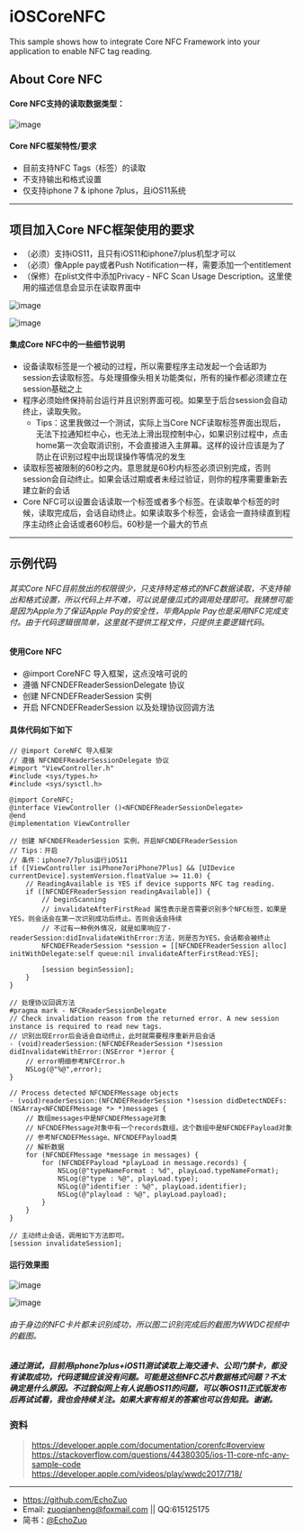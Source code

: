 # iOSCoreNFC
This sample shows how to integrate Core NFC Framework into your application to enable NFC tag reading.

## About Core NFC 
#### Core NFC支持的读取数据类型：
![image](https://raw.githubusercontent.com/EchoZuo/iOSCoreNFC/master/Resource/1.png)

#### Core NFC框架特性/要求
- 目前支持NFC Tags（标签）的读取
- 不支持输出和格式设置
- 仅支持iphone 7 & iphone 7plus，且iOS11系统

---
## 项目加入Core NFC框架使用的要求
- （必须）支持iOS11，且只有iOS11和iphone7/plus机型才可以
- （必须）像Apple pay或者Push Notification一样，需要添加一个entitlement
- （保修）在plist文件中添加Privacy - NFC Scan Usage Description。这里使用的描述信息会显示在读取界面中

![image](https://raw.githubusercontent.com/EchoZuo/iOSCoreNFC/master/Resource/2.png)

![image](https://raw.githubusercontent.com/EchoZuo/iOSCoreNFC/master/Resource/3.png)

#### 集成Core NFC中的一些细节说明
- 设备读取标签是一个被动的过程，所以需要程序主动发起一个会话即为session去读取标签。与处理摄像头相关功能类似，所有的操作都必须建立在session基础之上
- 程序必须始终保持前台运行并且识别界面可视。如果至于后台session会自动终止，读取失败。
    -   Tips：这里我做过一个测试，实际上当Core NCF读取标签界面出现后，无法下拉通知栏中心，也无法上滑出现控制中心，如果识别过程中，点击home第一次会取消识别，不会直接进入主屏幕。这样的设计应该是为了防止在识别过程中出现误操作等情况的发生
-  读取标签被限制的60秒之内。意思就是60秒内标签必须识别完成，否则session会自动终止。如果会话过期或者未经过验证，则你的程序需要重新去建立新的会话
-  Core NFC可以设置会话读取一个标签或者多个标签。在读取单个标签的时候，读取完成后，会话自动终止。如果读取多个标签，会话会一直持续直到程序主动终止会话或者60秒后。60秒是一个最大的节点
---

## 示例代码
###### 其实Core NFC目前放出的权限很少，只支持特定格式的NFC数据读取，不支持输出和格式设置，所以代码上并不难，可以说是傻瓜式的调用处理即可。我猜想可能是因为Apple为了保证Apple Pay的安全性，毕竟Apple Pay也是采用NFC完成支付。由于代码逻辑很简单，这里就不提供工程文件，只提供主要逻辑代码。

#### 使用Core NFC
- @import CoreNFC 导入框架，这点没啥可说的
- 遵循 NFCNDEFReaderSessionDelegate 协议
- 创建 NFCNDEFReaderSession 实例
- 开启 NFCNDEFReaderSession 以及处理协议回调方法

#### 具体代码如下如下
```
// @import CoreNFC 导入框架
// 遵循 NFCNDEFReaderSessionDelegate 协议
#import "ViewController.h"
#include <sys/types.h>
#include <sys/sysctl.h>

@import CoreNFC;
@interface ViewController ()<NFCNDEFReaderSessionDelegate>
@end
@implementation ViewController

// 创建 NFCNDEFReaderSession 实例，开启NFCNDEFReaderSession
// Tips：开启 
// 条件：iphone7/7plus运行iOS11
if ([ViewController isiPhone7oriPhone7Plus] && [UIDevice currentDevice].systemVersion.floatValue >= 11.0) {
    // ReadingAvailable is YES if device supports NFC tag reading.
    if ([NFCNDEFReaderSession readingAvailable]) {
        // beginScanning
        // invalidateAfterFirstRead 属性表示是否需要识别多个NFC标签，如果是YES，则会话会在第一次识别成功后终止。否则会话会持续
        // 不过有一种例外情况，就是如果响应了-readerSession:didInvalidateWithError:方法，则是否为YES，会话都会被终止
        NFCNDEFReaderSession *session = [[NFCNDEFReaderSession alloc] initWithDelegate:self queue:nil invalidateAfterFirstRead:YES];
        
        [session beginSession];
    }
}

// 处理协议回调方法
#pragma mark - NFCReaderSessionDelegate
// Check invalidation reason from the returned error. A new session instance is required to read new tags.
// 识别出现Error后会话会自动终止，此时就需要程序重新开启会话
- (void)readerSession:(NFCNDEFReaderSession *)session didInvalidateWithError:(NSError *)error {
    // error明细参考NFCError.h
    NSLog(@"%@",error);
}

// Process detected NFCNDEFMessage objects
- (void)readerSession:(NFCNDEFReaderSession *)session didDetectNDEFs:(NSArray<NFCNDEFMessage *> *)messages {
    // 数组messages中是NFCNDEFMessage对象
    // NFCNDEFMessage对象中有一个records数组，这个数组中是NFCNDEFPayload对象
    // 参考NFCNDEFMessage、NFCNDEFPayload类
    // 解析数据
    for (NFCNDEFMessage *message in messages) {
        for (NFCNDEFPayload *playLoad in message.records) {
            NSLog(@"typeNameFormat : %d", playLoad.typeNameFormat);
            NSLog(@"type : %@", playLoad.type);
            NSLog(@"identifier : %@", playLoad.identifier);
            NSLog(@"playload : %@", playLoad.payload);
        }
    }
}

// 主动终止会话，调用如下方法即可。
[session invalidateSession];
```

#### 运行效果图
![image](https://raw.githubusercontent.com/EchoZuo/iOSCoreNFC/master/Resource/4.png)

![image](https://raw.githubusercontent.com/EchoZuo/iOSCoreNFC/master/Resource/5.png)
###### 由于身边的NFC卡片都未识别成功，所以图二识别完成后的截图为WWDC视频中的截图。

##### 通过测试，目前用iphone7plus+iOS11测试读取上海交通卡、公司门禁卡，都没有读取成功，代码逻辑应该没有问题。可能是这些NFC芯片数据格式问题？不太确定是什么原因。不过貌似网上有人说是iOS11的问题，可以等iOS11正式版发布后再试试看，我也会持续关注。如果大家有相关的答案也可以告知我。谢谢。

### 资料
> https://developer.apple.com/documentation/corenfc#overview 
> https://stackoverflow.com/questions/44380305/ios-11-core-nfc-any-sample-code 
> https://developer.apple.com/videos/play/wwdc2017/718/ 

---
- https://github.com/EchoZuo
- Email: zuoqianheng@foxmail.com || QQ:615125175 
- 简书：[@EchoZuo](http://www.jianshu.com/u/3390ce71084e)



